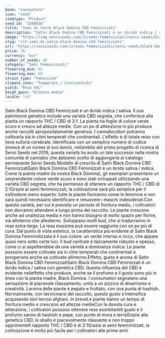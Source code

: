 ```yaml
---
book: "cannastore"
icon: "seed"
itemtype: "Product"
seed_id: "1560030"
title: "Semi di Satin Black Domina CBD Feminizzati"
description: "Satin Black Domina CBD Feminizzati è un ibrido indica / sativa con genetica CBD segreta, un rapporto THC/CBD di 2:1 e un effetto rilassante."
image: "https://img.sensiseeds.com/it/semi-femminizzati/sensi-seeds/black-domina-cbd-feminizzati-image.png"
slug: "/it-semi-di-satin-black-domina-cbd-feminizzati"
url: "https://sensiseeds.com/it/semi-femminizzati/sensi-seeds/black-domina-cbd-feminizzati?a_aid=cannastore"
price: 76
currency: "eur"
number_of_seeds: 10
category: "Semi Femminizzati"
flowering_min: 55
flowering_max: 65
strain_type: "Feminized"
climate_zone: "Temperato / Continentale"
yield: "Resa XXL"
heigh_gain: "Altezza media"
locale: "it"
---
```

Satin Black Domina CBD Feminizzati è un ibrido indica / sativa. Il suo patrimonio genetico include una varietà CBD segreta, che conferisce alla pianta un rapporto THC / CBD di 2:1. La pianta ha foglie di colore verde scuro e cresce ad altezze medie. Con un po di attenzione in più produce anche raccolti spropositatamente generosi. I cannabicoltori potranno coltivarla sia in climi temperati che continentali. L’effetto è di totale relax con lieve euforia cerebrale. Identificata con un semplice numero di codice (invece di un nome) al suo lancio, nellambito del primo progetto di ricerca di Sensi Seeds nel 2019, questa varietà ha avuto un tale successo nella nostra comunità di cannabis che abbiamo scelto di aggiungerla al catalogo permanente Sensi Seeds.Modello di crescita di Satin Black Domina CBD FeminizzatiSatin Black Domina CBD Feminizzati è un ibrido sativa / indica. Come la pianta madre (la nostra Black Domina), gli esemplari presentano un sorprendente colore verde scuro e sono stati sviluppati utilizzando una varietà CBD segreta, che ha permesso di ottenere un rapporto THC / CBD di 2:1Grazie ai semi femminizzati, la coltivazione sarà più semplice per il coltivatore meno esperto: tutte le piante fioriranno come le femmine e non sarà quindi necessario identificare e rimuovere i maschi indesiderati.Con questa varietà, per cui è previsto un periodo di fioritura medio, i coltivatori non dovranno attendere a lungo prima del raccolto. Le piante crescono anche ad unaltezza media e non hanno bisogno di molto spazio per fiorire, sia allinterno che allesterno. Sviluppano molti bud, che si tradurranno in rese extra-large. La resa massima può essere raggiunta con un po più di cura. Dal punto di vista estetico, la caratteristica più evidente di Satin Black Domina Femminilizzata è il suo colore: un verde intenso e ricco, che appare quasi nero sotto certe luci. Il bud centrale è tipicamente robusto e spesso, come ci si aspetterebbe da una varietà a dominanza indica. Le piante possono essere coltivate sia in climi temperati che continentali e prosperano anche se coltivate allinterno.Effetto, gusto e aroma di Satin Black Domina CBD FeminizzatiSatin Black Domina CBD Feminizzati è un ibrido indica / sativa con genetica CBD. Questa influenza del CBD è evidente nelleffetto che produce, anche se il profumo e il gusto sono più in linea con la pianta madre, Black Domina. I consumatori segnalano una sensazione di piacevole rilassamento, unita a un pizzico di dinamismo e creatività. Laroma delle piante è pepato e fruttato, con una punta di hashish. Normalmente, con lavvicinarsi del raccolto, questo gusto s’intensifica acquisendo toni terrosi afghani. In breveLe piante hanno un tempo di fioritura medio e crescono ad altezze medieCon la dovuta cura e attenzione, i coltivatori possono ottenere rese esorbitantiIl gusto e il profumo sanno di hashish e pepe, con punte di mora e terraGrazie alla genetica CBD, lo sballo è piacevolmente rilassante e non troppo opprimenteIl rapporto THC / CBD è di 2:1Grazie ai semi femminizzati, la coltivazione è molto più facile per i coltivatori alle prime armi
